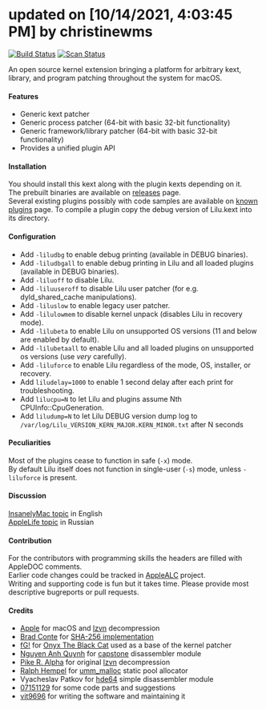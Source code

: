 updated on [10/14/2021, 4:03:45 PM] by christinewms
====

[![Build Status](https://github.com/acidanthera/Lilu/workflows/CI/badge.svg?branch=master)](https://github.com/acidanthera/Lilu/actions) [![Scan Status](https://scan.coverity.com/projects/16137/badge.svg?flat=1)](https://scan.coverity.com/projects/16137)

An open source kernel extension bringing a platform for arbitrary kext, library, and program patching throughout the system for macOS.

#### Features
- Generic kext patcher
- Generic process patcher (64-bit with basic 32-bit functionality)
- Generic framework/library patcher (64-bit with basic 32-bit functionality)
- Provides a unified plugin API

#### Installation
You should install this kext along with the plugin kexts depending on it.  
The prebuilt binaries are available on [releases](https://github.com/vit9696/Lilu/releases) page.  
Several existing plugins possibly with code samples are available on [known plugins](https://github.com/vit9696/Lilu/blob/master/KnownPlugins.md) page.
To compile a plugin copy the debug version of Lilu.kext into its directory.

#### Configuration
- Add `-liludbg` to enable debug printing (available in DEBUG binaries).
- Add `-liludbgall` to enable debug printing in Lilu and all loaded plugins (available in DEBUG binaries).
- Add `-liluoff` to disable Lilu.
- Add `-liluuseroff` to disable Lilu user patcher (for e.g. dyld_shared_cache manipulations).
- Add `-liluslow` to enable legacy user patcher.
- Add `-lilulowmem` to disable kernel unpack (disables Lilu in recovery mode).
- Add `-lilubeta` to enable Lilu on unsupported OS versions (11 and below are enabled by default).
- Add `-lilubetaall` to enable Lilu and all loaded plugins on unsupported os versions (use _very_ carefully).
- Add `-liluforce` to enable Lilu regardless of the mode, OS, installer, or recovery.
- Add `liludelay=1000` to enable 1 second delay after each print for troubleshooting.
- Add `lilucpu=N` to let Lilu and plugins assume Nth CPUInfo::CpuGeneration.
- Add `liludump=N` to let Lilu DEBUG version dump log to `/var/log/Lilu_VERSION_KERN_MAJOR.KERN_MINOR.txt` after N seconds

#### Peculiarities
Most of the plugins cease to function in safe (`-x`) mode.  
By default Lilu itself does not function in single-user (`-s`) mode, unless `-liluforce` is present.

#### Discussion
[InsanelyMac topic](http://www.insanelymac.com/forum/topic/321371-lilu-—-kext-and-process-patcher/) in English  
[AppleLife topic](https://applelife.ru/threads/lilu-patcher-kekstov-i-processov.1964133/) in Russian

#### Contribution
For the contributors with programming skills the headers are filled with AppleDOC comments.  
Earlier code changes could be tracked in [AppleALC](https://github.com/vit9696/AppleALC) project.  
Writing and supporting code is fun but it takes time. Please provide most descriptive bugreports or pull requests.

#### Credits
- [Apple](https://www.apple.com) for macOS  and [lzvn](https://github.com/lzfse/lzfse) decompression
- [Brad Conte](https://github.com/B-Con) for [SHA-256 implementation](https://github.com/B-Con/crypto-algorithms)
- [fG!](https://github.com/gdbinit) for [Onyx The Black Cat](https://github.com/gdbinit/onyx-the-black-cat) used as a base of the kernel patcher
- [Nguyen Anh Quynh](https://github.com/aquynh) for [capstone](https://github.com/aquynh/capstone) disassembler module
- [Pike R. Alpha](https://github.com/Piker-Alpha) for original [lzvn](https://github.com/Piker-Alpha/LZVN) decompression
- [Ralph Hempel](https://github.com/rhempel) for [umm_malloc](https://github.com/rhempel/umm_malloc) static pool allocator
- Vyacheslav Patkov for [hde64](https://github.com/mumble-voip/minhook/tree/7d80cff1de5c87b404e7ac451757bfa77e5e82da/src/hde) simple disassembler module
- [07151129](https://github.com/07151129) for some code parts and suggestions
- [vit9696](https://github.com/vit9696) for writing the software and maintaining it
